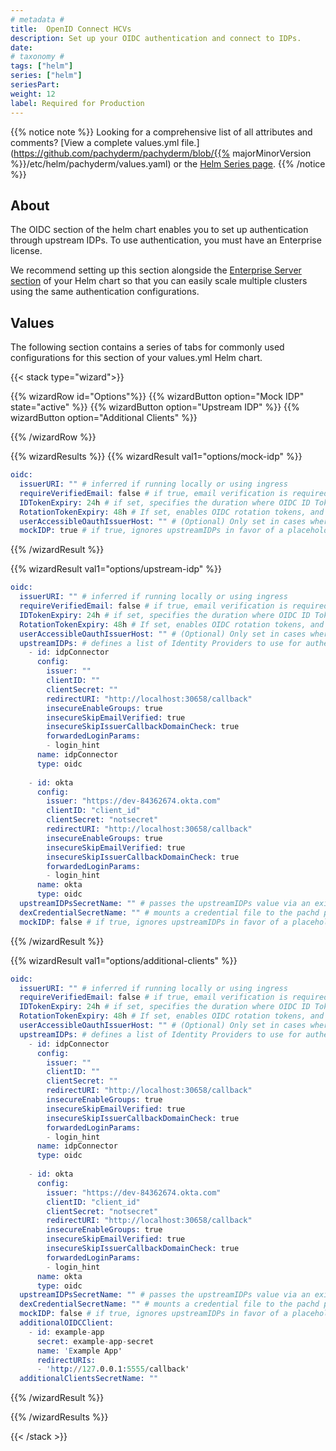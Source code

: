 ```yaml
---
# metadata # 
title:  OpenID Connect HCVs
description: Set up your OIDC authentication and connect to IDPs. 
date: 
# taxonomy #
tags: ["helm"]
series: ["helm"]
seriesPart:
weight: 12
label: Required for Production
--- 
```


{{% notice note %}}
Looking for a comprehensive list of all attributes and comments? [View a complete values.yml file.](https://github.com/pachyderm/pachyderm/blob/{{% majorMinorVersion %}}/etc/helm/pachyderm/values.yaml) or the [Helm Series page](/series/helm).
{{% /notice %}}
## About 

The OIDC section of the helm chart enables you to set up authentication through upstream IDPs. To use authentication, you must have an Enterprise license. 

We recommend setting up this section alongside the [Enterprise Server section](/{{%release%}}/reference/helm-values/enterprise-server) of your Helm chart so that you can easily scale multiple clusters using the same authentication configurations.

## Values 

The following section contains a series of tabs for commonly used configurations for this section of your values.yml Helm chart. 

{{< stack type="wizard">}}

{{% wizardRow id="Options"%}}
{{% wizardButton option="Mock IDP" state="active" %}}
{{% wizardButton option="Upstream IDP" %}}
{{% wizardButton option="Additional Clients" %}}

{{% /wizardRow %}}

{{% wizardResults  %}}
{{% wizardResult val1="options/mock-idp" %}}

```s
oidc:
  issuerURI: "" # inferred if running locally or using ingress
  requireVerifiedEmail: false # if true, email verification is required to authenticate
  IDTokenExpiry: 24h # if set, specifies the duration where OIDC ID Tokens are valid; parsed into golang's time.Duration: https://pkg.go.dev/time#example-ParseDuration
  RotationTokenExpiry: 48h # If set, enables OIDC rotation tokens, and specifies the duration where they are valid.
  userAccessibleOauthIssuerHost: "" # (Optional) Only set in cases where the issuerURI is not user accessible (ie. localhost install)
  mockIDP: true # if true, ignores upstreamIDPs in favor of a placeholder IDP with the username/password of "admin"/"password"
```
{{% /wizardResult %}}

{{% wizardResult val1="options/upstream-idp" %}}

```s
oidc:
  issuerURI: "" # inferred if running locally or using ingress
  requireVerifiedEmail: false # if true, email verification is required to authenticate
  IDTokenExpiry: 24h # if set, specifies the duration where OIDC ID Tokens are valid; parsed into golang's time.Duration: https://pkg.go.dev/time#example-ParseDuration
  RotationTokenExpiry: 48h # If set, enables OIDC rotation tokens, and specifies the duration where they are valid.
  userAccessibleOauthIssuerHost: "" # (Optional) Only set in cases where the issuerURI is not user accessible (ie. localhost install)
  upstreamIDPs: # defines a list of Identity Providers to use for authentication.  https://dexidp.io/docs/connectors/
    - id: idpConnector
      config:
        issuer: ""
        clientID: ""
        clientSecret: ""
        redirectURI: "http://localhost:30658/callback"
        insecureEnableGroups: true
        insecureSkipEmailVerified: true
        insecureSkipIssuerCallbackDomainCheck: true
        forwardedLoginParams:
        - login_hint
      name: idpConnector
      type: oidc
  
    - id: okta
      config:
        issuer: "https://dev-84362674.okta.com"
        clientID: "client_id"
        clientSecret: "notsecret"
        redirectURI: "http://localhost:30658/callback"
        insecureEnableGroups: true
        insecureSkipEmailVerified: true
        insecureSkipIssuerCallbackDomainCheck: true
        forwardedLoginParams:
        - login_hint
      name: okta
      type: oidc
  upstreamIDPsSecretName: "" # passes the upstreamIDPs value via an existing k8s secret (key: `upstream-idps`)
  dexCredentialSecretName: "" # mounts a credential file to the pachd pod at /dexcreds/ (e.g., serviceAccountFilePath: /dexcreds/googleAuth.json); required for some dex configs like Google.
  mockIDP: false # if true, ignores upstreamIDPs in favor of a placeholder IDP with the username/password of "admin"/"password"
```
{{% /wizardResult %}}

{{% wizardResult val1="options/additional-clients" %}}

```s
oidc:
  issuerURI: "" # inferred if running locally or using ingress
  requireVerifiedEmail: false # if true, email verification is required to authenticate
  IDTokenExpiry: 24h # if set, specifies the duration where OIDC ID Tokens are valid; parsed into golang's time.Duration: https://pkg.go.dev/time#example-ParseDuration
  RotationTokenExpiry: 48h # If set, enables OIDC rotation tokens, and specifies the duration where they are valid.
  userAccessibleOauthIssuerHost: "" # (Optional) Only set in cases where the issuerURI is not user accessible (ie. localhost install)
  upstreamIDPs: # defines a list of Identity Providers to use for authentication.  https://dexidp.io/docs/connectors/
    - id: idpConnector
      config:
        issuer: ""
        clientID: ""
        clientSecret: ""
        redirectURI: "http://localhost:30658/callback"
        insecureEnableGroups: true
        insecureSkipEmailVerified: true
        insecureSkipIssuerCallbackDomainCheck: true
        forwardedLoginParams:
        - login_hint
      name: idpConnector
      type: oidc
  
    - id: okta
      config:
        issuer: "https://dev-84362674.okta.com"
        clientID: "client_id"
        clientSecret: "notsecret"
        redirectURI: "http://localhost:30658/callback"
        insecureEnableGroups: true
        insecureSkipEmailVerified: true
        insecureSkipIssuerCallbackDomainCheck: true
        forwardedLoginParams:
        - login_hint
      name: okta
      type: oidc
  upstreamIDPsSecretName: "" # passes the upstreamIDPs value via an existing k8s secret (key: `upstream-idps`)
  dexCredentialSecretName: "" # mounts a credential file to the pachd pod at /dexcreds/ (e.g., serviceAccountFilePath: /dexcreds/googleAuth.json); required for some dex configs like Google.
  mockIDP: false # if true, ignores upstreamIDPs in favor of a placeholder IDP with the username/password of "admin"/"password"
  additionalOIDCClient:
    - id: example-app
      secret: example-app-secret
      name: 'Example App'
      redirectURIs:
      - 'http://127.0.0.1:5555/callback'
  additionalClientsSecretName: ""
```
{{% /wizardResult %}}

{{% /wizardResults  %}}

{{< /stack >}}

